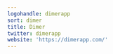 ```yaml
---
logohandle: dimerapp
sort: dimer
title: Dimer
twitter: dimerapp
website: 'https://dimerapp.com/'
---
```

